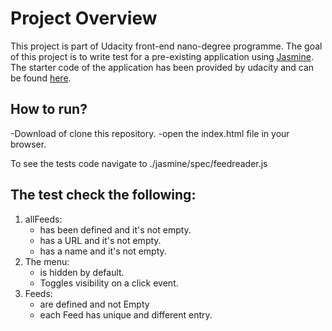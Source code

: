 # Project Overview

This project is part of Udacity front-end nano-degree programme.
The goal of this project is to write test for a pre-existing application using [Jasmine](https://jasmine.github.io/).
The starter code of the application has been provided by udacity and can be found [here](https://github.com/udacity/frontend-nanodegree-feedreader).


## How to run?

-Download of clone this repository.
-open the index.html file in your browser.

To see the tests code navigate to ./jasmine/spec/feedreader.js  

## The test check the following:

1. allFeeds:
    * has been defined and it's not empty.
    * has a URL and it's not empty.
    * has a name and it's not empty.
2. The menu:
    * is hidden by default.
    * Toggles visibility on a click event.
3. Feeds:
    * are defined and not Empty
    * each Feed has unique and different entry.
